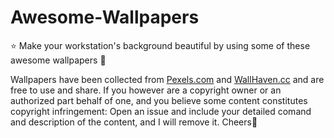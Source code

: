 # Awesome-Wallpapers
⭐ Make your workstation's background beautiful by using some of these awesome wallpapers 🤩

Wallpapers have been collected from [Pexels.com](https://www.pexels.com) and [WallHaven.cc](https://wallhaven.cc) and are free to use and share. If you however are a copyright owner or an authorized part behalf of one, and you believe some content constitutes copyright infringement: Open an issue and include your detailed comand and description of the content, and I will remove it. Cheers🍻
